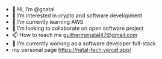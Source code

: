 - 👋 Hi, I’m @gnatal
- 👀 I’m interested in crypto and software development
- 🌱 I’m currently learning AWS
- 💞️ I’m looking to collaborate on open software project
- 📫 How to reach me guilhermenatal47@gmail.com
- 🌱 I’m currently working as a software developer full-stack
- my personal page https://natal-tech.vercel.app/

<!---
gnatal/gnatal is a ✨ special ✨ repository because its `README.md` (this file) appears on your GitHub profile.
You can click the Preview link to take a look at your changes.
--->
